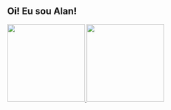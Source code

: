 ## Oi! Eu sou Alan! 
 <div>
  <a href="https://github.com/alanlcardoso">
  <img height="180em" src="https://github-readme-stats.vercel.app/api?username=alanlcardoso&show_icons=true&theme=dracula&include_all_commits=true&count_private=true"/>
  <img height="180em" src="https://github-readme-stats.vercel.app/api/top-langs/?username=alanlcardoso&layout=compact&langs_count=7&theme=dracula"/>
</div>

<!--
**alanlcardoso/alanlcardoso** is a ✨ _special_ ✨ repository because its `README.md` (this file) appears on your GitHub profile.

Here are some ideas to get you started:

- 🔭 I’m currently working on ...
- 🌱 I’m currently learning ...
- 👯 I’m looking to collaborate on ...
- 🤔 I’m looking for help with ...
- 💬 Ask me about ...
- 📫 How to reach me: ...
- 😄 Pronouns: ...
- ⚡ Fun fact: ...
-->
